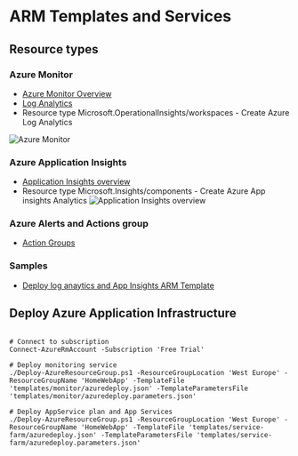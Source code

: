 # ARM Templates and Services
## Resource types

### Azure Monitor
* [Azure Monitor Overview](https://docs.microsoft.com/en-us/azure/azure-monitor/overview)
* [Log Analytics](https://docs.microsoft.com/en-us/azure/azure-monitor/samples/resource-manager-workspace)
* Resource type Microsoft.OperationalInsights/workspaces - Create Azure Log Analytics

![Azure Monitor](https://docs.microsoft.com/en-us/azure/azure-monitor/media/overview/overview.png)


### Azure Application Insights
* [Application Insights overview](https://docs.microsoft.com/en-us/azure/azure-monitor/app/app-insights-overview)
* Resource type Microsoft.Insights/components - Create Azure App insights Analytics
![Application Insights overview](https://docs.microsoft.com/en-us/azure/azure-monitor/app/media/app-insights-overview/diagram.png)


### Azure Alerts and Actions group
* [Action Groups](https://docs.microsoft.com/en-us/azure/azure-monitor/platform/action-groups)


### Samples
* [Deploy log anaytics and App Insights ARM Template](/templates/monitor/azuredeploy.json)



## Deploy Azure Application Infrastructure
```

# Connect to subscription
Connect-AzureRmAccount -Subscription 'Free Trial'

# Deploy monitoring service
./Deploy-AzureResourceGroup.ps1 -ResourceGroupLocation 'West Europe' -ResourceGroupName 'HomeWebApp' -TemplateFile 'templates/monitor/azuredeploy.json' -TemplateParametersFile 'templates/monitor/azuredeploy.parameters.json'

# Deploy AppService plan and App Services
./Deploy-AzureResourceGroup.ps1 -ResourceGroupLocation 'West Europe' -ResourceGroupName 'HomeWebApp' -TemplateFile 'templates/service-farm/azuredeploy.json' -TemplateParametersFile 'templates/service-farm/azuredeploy.parameters.json'
```
